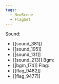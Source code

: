 ```yaml
---
tags:
  - NewScene
  - FlagSet
---
```

Sound:
- [[sound_381]]
- [[sound_195]]
- [[sound_131]]
- [[sound_213]]
Bgm:
- [[bgm_174]]
Flag:
- [[flag_9482]]
- [[flag_9477]]
